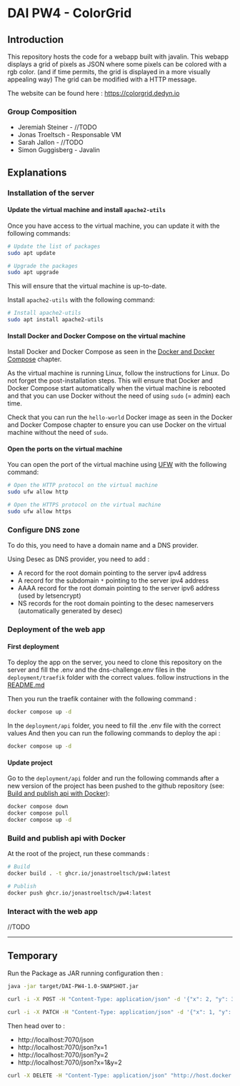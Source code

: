 # DAI PW4 - ColorGrid

## Introduction

This repository hosts the code for a webapp built with javalin.
This webapp displays a grid of pixels as JSON where some pixels can be colored with a rgb color.
(and if time permits, the grid is displayed in a more visually appealing way)
The grid can be modified with a HTTP message.

The website can be found here : https://colorgrid.dedyn.io

### Group Composition
- Jeremiah Steiner - //TODO
- Jonas Troeltsch - Responsable VM
- Sarah Jallon - //TODO 
- Simon Guggisberg - Javalin

## Explanations

### Installation of the server

#### Update the virtual machine and install `apache2-utils`

Once you have access to the virtual machine, you can update it with the
following commands:

```sh
# Update the list of packages
sudo apt update

# Upgrade the packages
sudo apt upgrade
```

This will ensure that the virtual machine is up-to-date.

Install `apache2-utils` with the following command:

```sh
# Install apache2-utils
sudo apt install apache2-utils
```

#### Install Docker and Docker Compose on the virtual machine

Install Docker and Docker Compose as seen in the
[Docker and Docker Compose](https://github.com/heig-vd-dai-course/heig-vd-dai-course/tree/main/10-docker-and-docker-compose)
chapter.

As the virtual machine is running Linux, follow the instructions for Linux. Do
not forget the post-installation steps. This will ensure that Docker and Docker
Compose start automatically when the virtual machine is rebooted and that you
can use Docker without the need of using `sudo` (= admin) each time.

Check that you can run the `hello-world` Docker image as seen in the Docker and
Docker Compose chapter to ensure you can use Docker on the virtual machine
without the need of `sudo`.

#### Open the ports on the virtual machine

You can open the port of the virtual machine using
[UFW](https://en.wikipedia.org/wiki/Uncomplicated_Firewall) with the following
command:

```sh
# Open the HTTP protocol on the virtual machine
sudo ufw allow http

# Open the HTTPS protocol on the virtual machine
sudo ufw allow https
```

### Configure DNS zone
To do this, you need to have a domain name and a DNS provider.

Using Desec as DNS provider, you need to add :
- A record for the root domain pointing to the server ipv4 address
- A record for the subdomain `*` pointing to the server ipv4 address
- AAAA record for the root domain pointing to the server ipv6 address (used by letsencrypt)
- NS records for the root domain pointing to the desec nameservers (automatically generated by desec)

### Deployment of the web app

#### First deployment

To deploy the app on the server, you need to clone this repository on the server and fill the .env  and the 
dns-challenge.env files in the `deployment/traefik` folder with the correct values. follow instructions in the 
[README.md](deployment/traefik/README.md)

Then you run the traefik container with the following command :

```bash
docker compose up -d
```
In the `deployment/api` folder, you need to fill the .env file with the correct values 
And then you can run the following commands to deploy the api :

```bash
docker compose up -d
```
#### Update project

Go to the `deployment/api` folder and run the following commands after a new version of the project has been pushed to
the github repository (see: [Build and publish api with Docker](#build-and-publish-api-with-docker)):

```bash
docker compose down
docker compose pull
docker compose up -d
```

### Build and publish api with Docker

At the root of the project, run these commands :

```bash
# Build
docker build . -t ghcr.io/jonastroeltsch/pw4:latest

# Publish
docker push ghcr.io/jonastroeltsch/pw4:latest
```

### Interact with the web app

//TODO

----------------------------------

## Temporary

Run the Package as JAR running configuration then :

```bash
java -jar target/DAI-PW4-1.0-SNAPSHOT.jar
```

```bash
curl -i -X POST -H "Content-Type: application/json" -d '{"x": 2, "y": 3}' "http://host.docker.internal:7070/json"
```

```bash
curl -i -X PATCH -H "Content-Type: application/json" -d '{"x": 1, "y": 2, "cell": {"color": "220022", "text": "Hello, world!"}}' "http://host.docker.internal:7070/json"        
```

Then head over to : 
- http://localhost:7070/json
- http://localhost:7070/json?x=1
- http://localhost:7070/json?y=2
- http://localhost:7070/json?x=1&y=2

```bash
curl -X DELETE -H "Content-Type: application/json" "http://host.docker.internal:7070/json"
```
